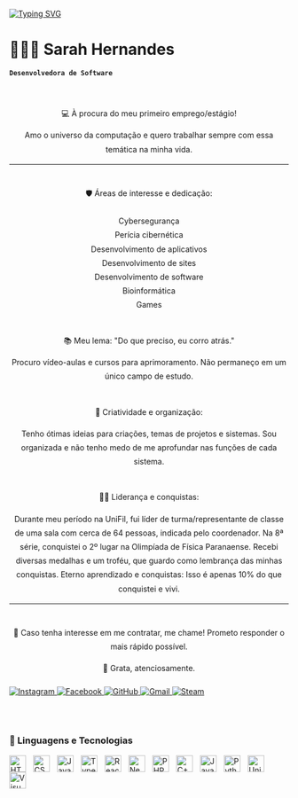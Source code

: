 <a href="https://git.io/typing-svg"><img src="https://readme-typing-svg.demolab.com?font=Sour+Gummy&weight=20000&size=30&duration=3000&pause=500&color=9E9E9E&background=D87CE000&width=435&lines=++++++++++++Bem+vindo+ao+meu+perfil!;++++++++++++Eu+sou+a+Sarah+%E2%99%A1" alt="Typing SVG" /></a>


   #   👩🏻‍💻  Sarah Hernandes

**`Desenvolvedora de Software`**

<div style="line-height: 1.8; margin-bottom: 20px; text-align: center;">
<br>

 💻 À procura do meu primeiro emprego/estágio!

 Amo o universo da computação e quero trabalhar sempre com essa temática na minha vida.
________________________
<br>
🛡️ Áreas de interesse e dedicação:
<br><br>
Cybersegurança <br>
Perícia cibernética <br>
Desenvolvimento de aplicativos <br>
Desenvolvimento de sites <br>
Desenvolvimento de software <br>
Bioinformática <br>
Games <br>
<br>

📚 Meu lema:
"Do que preciso, eu corro atrás."

Procuro vídeo-aulas e cursos para aprimoramento.
Não permaneço em um único campo de estudo.
<br><br>

🎨 Criatividade e organização:

Tenho ótimas ideias para criações, temas de projetos e sistemas.
Sou organizada e não tenho medo de me aprofundar nas funções de cada sistema.
<br><br>

👩‍🏫 Liderança e conquistas:

Durante meu período na UniFil, fui líder de turma/representante de classe de uma sala com cerca de 64 pessoas, indicada pelo coordenador.
Na 8ª série, conquistei o 2º lugar na Olimpíada de Física Paranaense.
Recebi diversas medalhas e um troféu, que guardo como lembrança das minhas conquistas.
 Eterno aprendizado e conquistas:
Isso é apenas 10% do que conquistei e vivi.
_________________________
<br>
📩 Caso tenha interesse em me contratar, me chame!
Prometo responder o mais rápido possível.

🙏 Grata, atenciosamente.

</div>

<p align="left">
      <a href="https://www.instagram.com/saravihernandes/" target="_blank">
    <img 
        alt="Instagram" 
        title="Perfil no Instagram" 
        src="https://img.shields.io/badge/Instagram-E4405F?style=for-the-badge&logo=instagram&logoColor=white"
    />
</a>
<a href="https://www.facebook.com/vihernandesBRLDR/" target="_blank">
    <img 
        alt="Facebook" 
        title="Perfil no Facebook" 
        src="https://img.shields.io/badge/Facebook-1877F2?style=for-the-badge&logo=facebook&logoColor=white"
    />
</a>
<a href="https://github.com/SaraahBR" target="_blank">
    <img 
        alt="GitHub" 
        title="Perfil no GitHub" 
        src="https://img.shields.io/badge/GitHub-100000?style=for-the-badge&logo=github&logoColor=white"
    />
</a>
<a href="mailto:vihernandesbr@gmail.com" target="_blank">
    <img 
        alt="Gmail" 
        title="Enviar e-mail pelo Gmail" 
        src="https://img.shields.io/badge/Gmail-D14836?style=for-the-badge&logo=gmail&logoColor=white"
    />
</a>
<a href="https://steamcommunity.com/id/saraahvihernandesBR/" target="_blank">
    <img 
        alt="Steam" 
        title="Perfil no Steam" 
        src="https://img.shields.io/badge/Steam-000000?style=for-the-badge&logo=steam&logoColor=white"
    />
</a>
</p>
<br><br>

### 🤖 Linguagens e Tecnologias

<img 
    align="left" 
    alt="HTML"
    title="HTML" 
    width="30px" 
    style="padding-right: 10px;" 
    src="https://cdn.jsdelivr.net/gh/devicons/devicon@latest/icons/html5/html5-original.svg" 
/>
<img 
    align="left" 
    alt="CSS" 
    title="CSS"
    width="30px" 
    style="padding-right: 10px;" 
    src="https://cdn.jsdelivr.net/gh/devicons/devicon@latest/icons/css3/css3-original.svg" 
/>
<img 
    align="left" 
    alt="JavaScript" 
    title="JavaScript"
    width="30px" 
    style="padding-right: 10px;" 
    src="https://cdn.jsdelivr.net/gh/devicons/devicon@latest/icons/javascript/javascript-original.svg" 
/>
<img 
    align="left" 
    alt="TypeScript"
    title="TypeScript" 
    width="30px" 
    style="padding-right: 10px;" 
    src="https://cdn.jsdelivr.net/gh/devicons/devicon@latest/icons/typescript/typescript-original.svg" 
/>
<img 
    align="left" 
    alt="React"
    title="React" 
    width="30px" 
    style="padding-right: 10px;" 
    src="https://cdn.jsdelivr.net/gh/devicons/devicon@latest/icons/react/react-original.svg" 
/>
<img 
    align="left" 
    alt="Next.js" 
    title="Next.js"
    width="30px" 
    style="padding-right: 10px;" 
    src="https://cdn.jsdelivr.net/gh/devicons/devicon@latest/icons/nextjs/nextjs-original.svg" 
/>
<img 
    align="left" 
    alt="PHP" 
    title="PHP"
    width="30px" 
    style="padding-right: 10px;" 
    src="https://cdn.jsdelivr.net/gh/devicons/devicon@latest/icons/php/php-original.svg" 
/>
<img 
    align="left" 
    alt="C++" 
    title="C++"
    width="30px" 
    style="padding-right: 10px;" 
    src="https://cdn.jsdelivr.net/gh/devicons/devicon@latest/icons/cplusplus/cplusplus-original.svg" 
/>
<img 
    align="left" 
    alt="Java" 
    title="Java"
    width="30px" 
    style="padding-right: 10px;" 
    src="https://cdn.jsdelivr.net/gh/devicons/devicon@latest/icons/java/java-original.svg" 
/>
<img 
    align="left" 
    alt="Python" 
    title="Python"
    width="30px" 
    style="padding-right: 10px;" 
    src="https://cdn.jsdelivr.net/gh/devicons/devicon@latest/icons/python/python-original.svg" 
/>
<img 
    align="left" 
    alt="Unity" 
    title="Unity"
    width="30px" 
    style="padding-right: 10px;" 
    src="https://cdn.jsdelivr.net/gh/devicons/devicon@latest/icons/unity/unity-original.svg" 
/>
<img 
    align="left" 
    alt="Visual Studio Code" 
    title="Visual Studio Code"
    width="30px" 
    style="padding-right: 10px;" 
    src="https://cdn.jsdelivr.net/gh/devicons/devicon@latest/icons/visualstudio/visualstudio-original.svg" 
/>


<br/>
<br/>

